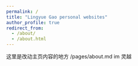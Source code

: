 ```yaml
---
permalink: /
title: "Lingyue Gao personal websites"
author_profile: true
redirect_from: 
  - /about/
  - /about.html
---
```


这里是改动主页内容的地方
/pages/about.md
im 灵越

